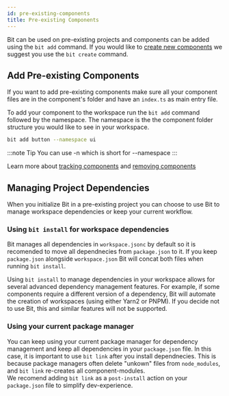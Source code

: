 ```yaml
---
id: pre-existing-components
title: Pre-existing Components
---
```


Bit can be used on pre-existing projects and components can be added using the `bit add` command. If you would like to [create new components](/getting-started/creating-components) we suggest you use the `bit create` command.

## Add Pre-existing Components

If you want to add pre-existing components make sure all your component files are in the component's folder and have an `index.ts` as main entry file.

To add your component to the workspace run the `bit add` command followed by the namespace. The namespace is the the component folder structure you would like to see in your workspace.

```sh
bit add button --namespace ui
```

:::note Tip
You can use -n which is short for --namespace
:::

Learn more about [tracking components](/building-with-bit/tracking-components) and [removing components](building-with-bit/removing-components)

## Managing Project Dependencies

When you initialize Bit in a pre-existing project you can choose to use Bit to manage workspace dependencies or keep your current workflow.

### Using `bit install` for workspace dependencies

Bit manages all dependencies in `workspace.jsonc` by default so it is recomended to move all dependnecies from `package.json` to it. If you keep `package.json` alongside `workspace.json` Bit will concat both files when running `bit install`.

Using `bit install` to manage dependencies in your workspace allows for several advanced dependency management features. For example, if some components require a different version of a dependency, Bit will automate the creation of workspaces (using either Yarn2 or PNPM). If you decide not to use Bit, this and similar features will not be supported.

### Using your current package manager

You can keep using your current package manager for dependency management and keep all dependencies in your `package.json` file. In this case, it is important to use `bit link` after you install dependnecies. This is because package managers often delete "unkown" files from `node_modules`, and `bit link` re-creates all component-modules.  
We recomend adding `bit link` as a `post-install` action on your `package.json` file to simplify dev-experience.
